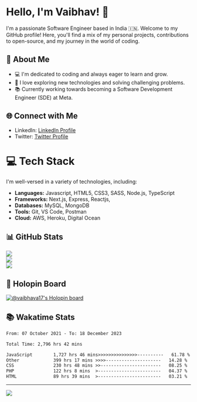 # Hello, I'm Vaibhav! 👋

I'm a passionate Software Engineer based in India 🇮🇳. Welcome to my GitHub profile! Here, you'll find a mix of my personal projects, contributions to open-source, and my journey in the world of coding.

## 💫 About Me

- 💻 I'm dedicated to coding and always eager to learn and grow.
- 🌟 I love exploring new technologies and solving challenging problems.
- 📚 Currently working towards becoming a Software Development Engineer (SDE) at Meta.

## 🌐 Connect with Me

- LinkedIn: [LinkedIn Profile](https://www.linkedin.com/in/vaibhava17)
- Twitter: [Twitter Profile](https://twitter.com/heyvybav)

# 💻 Tech Stack

I'm well-versed in a variety of technologies, including:

- **Languages:** Javascript, HTML5, CSS3, SASS, Node.js, TypeScript
- **Frameworks:** Next.js, Express, Reactjs,
- **Databases:** MySQL, MongoDB
- **Tools:** Git, VS Code, Postman
- **Cloud:** AWS, Heroku, Digital Ocean

<!-- ![React](https://img.shields.io/badge/react-%2320232a.svg?style=flat&logo=react&logoColor=%2361DAFB) 
![Bootstrap](https://img.shields.io/badge/bootstrap-%23563D7C.svg?style=flat&logo=bootstrap&logoColor=white) 
![Express.js](https://img.shields.io/badge/express.js-%23404d59.svg?style=flat&logo=express&logoColor=%2361DAFB) 
![TypeScript](https://img.shields.io/badge/typescript-%23007ACC.svg?style=flat&logo=typescript&logoColor=white) 
![NodeJS](https://img.shields.io/badge/node.js-6DA55F?style=flat&logo=node.js&logoColor=white) 
![Redux](https://img.shields.io/badge/redux-%23593d88.svg?style=flat&logo=redux&logoColor=white)
![SASS](https://img.shields.io/badge/SASS-hotpink.svg?style=flat&logo=SASS&logoColor=white) 
![Socket.io](https://img.shields.io/badge/Socket.io-black?style=flat&logo=socket.io&badgeColor=010101) 
![Styled Components](https://img.shields.io/badge/styled--components-DB7093?style=flat&logo=styled-components&logoColor=white) 
![MySQL](https://img.shields.io/badge/mysql-%2300f.svg?style=flat&logo=mysql&logoColor=white) 
![MongoDB](https://img.shields.io/badge/MongoDB-%234ea94b.svg?style=flat&logo=mongodb&logoColor=white)
![Adobe XD](https://img.shields.io/badge/Adobe%20XD-470137?style=flat&logo=Adobe%20XD&logoColor=#FF61F6) 
![Figma](https://img.shields.io/badge/figma-%23F24E1E.svg?style=flat&logo=figma&logoColor=white) 
![Postman](https://img.shields.io/badge/Postman-FF6C37?style=flat&logo=postman&logoColor=white) 
![Trello](https://img.shields.io/badge/Trello-%23026AA7.svg?style=flat&logo=Trello&logoColor=white) -->

## 📊 GitHub Stats
![](https://github-readme-stats.vercel.app/api?username=vaibhava17&theme=react&hide_border=false&include_all_commits=true&count_private=true)<br/>
![](https://github-readme-streak-stats.herokuapp.com/?user=vaibhava17&theme=react&hide_border=false)<br/>
![](https://github-readme-stats.vercel.app/api/top-langs/?username=vaibhava17&theme=react&hide_border=false&include_all_commits=true&count_private=true&layout=compact)

## 🦖 Holopin Board
[![@vaibhava17's Holopin board](https://holopin.me/vaibhava17)](https://holopin.io/@vaibhava17)

## 📚 Wakatime Stats

<!--![Vaibhav's Github Stats](https://github-readme-stats.vercel.app/api?username=vaibhava17&show_icons=true) -->

<!--START_SECTION:waka-->

```txt
From: 07 October 2021 - To: 18 December 2023

Total Time: 2,796 hrs 42 mins

JavaScript        1,727 hrs 46 mins>>>>>>>>>>>>>>>----------   61.78 %
Other             399 hrs 17 mins >>>>---------------------   14.28 %
CSS               230 hrs 48 mins >>-----------------------   08.25 %
PHP               122 hrs 8 mins  >------------------------   04.37 %
HTML              89 hrs 39 mins  >------------------------   03.21 %
```

<!--END_SECTION:waka-->
---
[![](https://visitcount.itsvg.in/api?id=vaibhava17&icon=9&color=0)](https://visitcount.itsvg.in)
